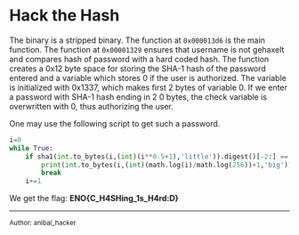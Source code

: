 # Hack the Hash

The binary is a stripped binary. The function at `0x000013d6` is the main function.
The function at `0x00001329` ensures that username is not gehaxelt and compares hash of password with a hard coded hash.
The function creates a 0x12 byte space for storing the SHA-1 hash of the password entered and a variable which stores 0 if the user is authorized.
The variable is initialized with 0x1337, which makes first 2 bytes of variable 0.
If we enter a password with SHA-1 hash ending in 2 0 bytes, the check variable is overwritten with 0, thus authorizing the user.

One may use the following  script to get such a password.
```python
i=0
while True:
    if sha1(int.to_bytes(i,(int)(i**0.5+1),'little')).digest()[-2:] == b'\x00\x00':
        print(int.to_bytes(i,(int)(math.log(i)/math.log(256))+1,'big'))
        break
    i+=1
```

We get the flag:
**ENO{C_H4SHing_1s_H4rd:D}**

---


<sup>Author: anibal\_hacker</sup>
